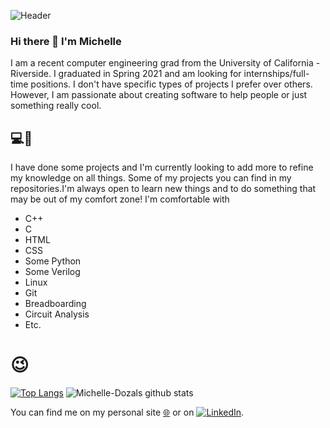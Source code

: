 
![Header](https://user-images.githubusercontent.com/62925991/96195198-02207e80-0f01-11eb-8e60-3cadb3e48558.jpg)


<!--
**Michelle-Dozal/Michelle-Dozal** is a ✨ _special_ ✨ repository because its `README.md` (this file) appears on your GitHub profile.


- 🔭 I’m currently working on ...
- 🌱 I’m currently learning ...
- 👯 I’m looking to collaborate on ...
- 🤔 I’m looking for help with ...
- 💬 Ask me about ...
- 📫 How to reach me: ...
- 😄 Pronouns: ...
- ⚡ Fun fact: ...
-->
### Hi there 👋 I'm Michelle
I am a recent computer engineering grad from the University of California - Riverside. I graduated in Spring 2021 and am looking for internships/full-time positions. I don't have specific types of projects I prefer over others. However, I am passionate about creating software to help people or just something really cool. 

## :computer::electric_plug:
I have done some projects and I'm currently looking to add more to refine my knowledge on all things. Some of my projects you can find in my repositories.I'm always open to learn new things and to do something that may be out of my comfort zone! I'm comfortable with 
* C++
* C
* HTML
* CSS
* Some Python
* Some Verilog
* Linux
* Git
* Breadboarding 
* Circuit Analysis
* Etc. 

# :wink:

[![Top Langs](https://github-readme-stats.vercel.app/api/top-langs/?username=Michelle-Dozal&langs_count=8&show_icons=true&theme=radical)](https://github.com/Michelle-Dozal/github-readme-stats)
![Michelle-Dozals github stats](https://github-readme-stats.vercel.app/api?username=Michelle-Dozal&show_icons=true&theme=radical)



You can find me on my personal site [:globe_with_meridians:][1] or on [![LinkedIn][3.2]][2].

<!-- Icons -->
[3.2]: https://raw.githubusercontent.com/MartinHeinz/MartinHeinz/master/linkedin-3-16.png (LinkedIn icon without padding)

<!-- Links to your social media accounts -->
[1]: https://michelle-dozal.github.io
[2]: https://www.linkedin.com/in/michelle-dozal-6032561aa/
